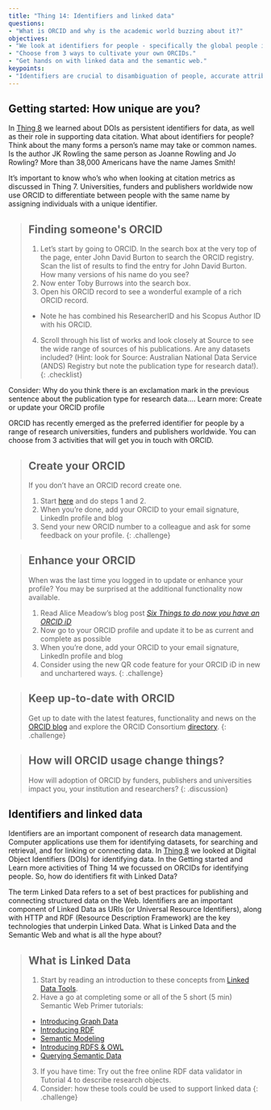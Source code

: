 ```yaml
---
title: "Thing 14: Identifiers and linked data"
questions:
- "What is ORCID and why is the academic world buzzing about it?"
objectives:
- "We look at identifiers for people - specifically the global people identifier: ORCID, and stray into the fascinating world of linked data."
- "Choose from 3 ways to cultivate your own ORCIDs."
- "Get hands on with linked data and the semantic web."
keypoints:
- "Identifiers are crucial to disambiguation of people, accurate attribution and impact metrics."
---
```


## Getting started: How unique are you?

In [Thing 8](08-citation-metrics) we learned about DOIs as persistent identifiers for data, as well as their role in supporting data citation.
What about identifiers for people?  Think about the many forms a person’s name may take or common names. Is the author JK Rowling the same person as Joanne Rowling and Jo Rowling?  More than 38,000 Americans have the name James Smith!

It’s important to know who’s who when looking at citation metrics as discussed in Thing 7. Universities, funders and publishers worldwide now use ORCID to differentiate between people with the same name by assigning individuals with a unique identifier.

> ## Finding someone's ORCID
> 1. Let’s start by going to ORCID. In the search box at the very top of the page, enter John David Burton to search the ORCID registry. Scan the list of results to find the entry for John David Burton.  How many versions of his name do you see?
> 2. Now enter Toby Burrows into the search box.
> 3. Open his ORCID record to see a wonderful example of a rich ORCID record.
>   * Note he has combined his ResearcherID and his Scopus Author ID with his ORCID.
> 4. Scroll through his list of works and look closely at Source to see the wide range of sources of his publications.  Are any datasets included?  (Hint: look for Source:  Australian National Data Service (ANDS) Registry but note the publication type for research data!).
{: .checklist}

Consider:
Why do you think there is an exclamation mark in the previous sentence about the publication type for research data….
Learn more: Create or update your ORCID profile

ORCID has recently emerged as the preferred identifier for people by a range of research universities, funders and publishers worldwide.  You can choose from 3 activities that will get you in touch with ORCID.

>## Create your ORCID
>If you don’t have an ORCID record create one.
>1. Start [here](http://orcid.org/) and do steps 1 and 2.
>2. When you’re done, add your ORCID to your email signature, LinkedIn profile and blog
>3. Send your new ORCID number to a colleague and ask for some feedback on your profile.
{: .challenge}

> ## Enhance your ORCID
> When was the last time you logged in to update or enhance your profile? You may be surprised at the additional functionality now available.
> 1. Read Alice Meadow’s blog post *[Six Things to do now you have an ORCID iD](https://orcid.org/blog/2015/07/23/six-things-do-now-you%E2%80%99ve-got-orcid-id)*
> 2. Now go to your ORCID profile and update it to be as current and complete as possible
> 3. When you’re done, add your ORCID to your email signature, LinkedIn profile and blog
> 4. Consider using the new QR code feature for your ORCID iD in new and unchartered ways.
{: .challenge}

>## Keep up-to-date with ORCID
> Get up to date with the latest features, functionality and news on the [ORCID blog](https://orcid.org/blog) and explore the ORCID Consortium [directory](https://orcid.org/consortia).
{: .challenge}

> ## How will ORCID usage change things?
>How will adoption of ORCID by funders, publishers and universities impact you, your institution and researchers?
{: .discussion}

## Identifiers and linked data
Identifiers are an important component of research data management. Computer applications use them for identifying datasets, for searching and retrieval, and for linking or connecting data.  In [Thing 8](08-citation-metrics) we looked at Digital Object Identifiers (DOIs) for identifying data.  In the Getting started and Learn more activities of Thing 14 we focussed on ORCIDs for identifying people. So, how do identifiers fit with Linked Data?

The term Linked Data refers to a set of best practices for publishing and connecting structured data on the Web.  Identifiers are an important component of Linked Data as URIs (or Universal Resource Identifiers), along with HTTP and RDF (Resource Description Framework) are the key technologies that underpin Linked Data. What is Linked Data and the Semantic Web and what is all the hype about?

>## What is Linked Data
>1. Start by reading an introduction to these concepts from [Linked Data Tools](http://www.linkeddatatools.com/semantic-web-basics).
>2. Have a go at completing some or all of the 5 short (5 min) Semantic Web Primer tutorials:
>   * [Introducing Graph Data](http://www.linkeddatatools.com/introducing-rdf)
>   * [Introducing RDF](http://www.linkeddatatools.com/introducing-rdf-part-2)
>   * [Semantic Modeling](http://www.linkeddatatools.com/semantic-modeling)
>   * [Introducing RDFS & OWL](http://www.linkeddatatools.com/introducing-rdfs-owl)
>   * [Querying Semantic Data](http://www.linkeddatatools.com/querying-semantic-data)
> 3. If you have time:  Try out the free online RDF data validator in Tutorial 4 to describe research objects.
> 4. Consider: how these tools could be used to support linked data
{: .challenge}
